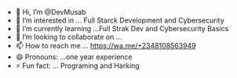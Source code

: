 - 👋 Hi, I’m @DevMusab
- 👀 I’m interested in ... Full Starck Development and Cybersecurity 
- 🌱 I’m currently learning ...Full Strak Dev and Cybersecurity Basics
- 💞️ I’m looking to collaborate on ...
- 📫 How to reach me ... https://wa.me/+2348108563949
- 😄 Pronouns: ...one year experience
- ⚡ Fun fact: ... Programing and Harking

<!---
DevMusab/DevMusab is a ✨ special ✨ repository because its `README.md` (this file) appears on your GitHub profile.
You can click the Preview link to take a look at your changes.
--->
